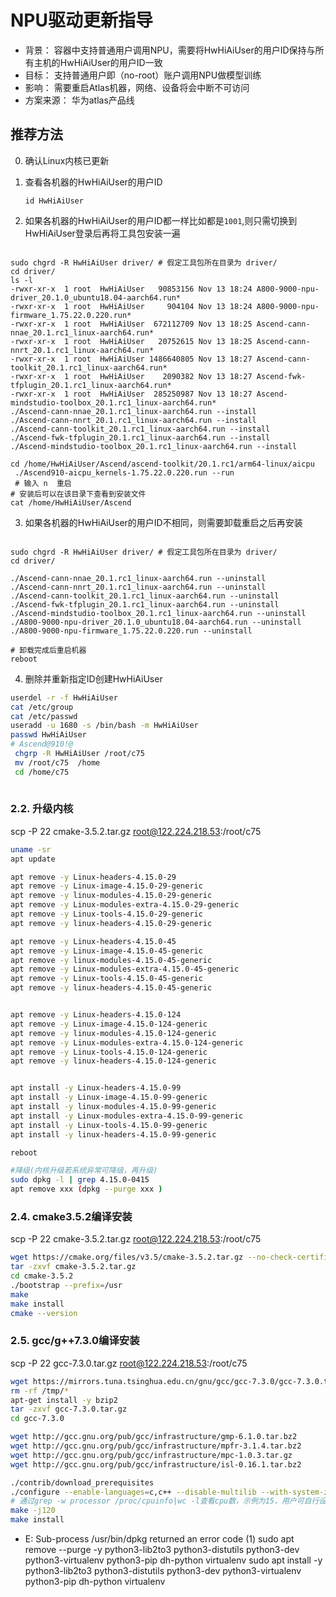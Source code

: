 NPU驱动更新指导
===========================================================================

* 背景： 容器中支持普通用户调用NPU，需要将HwHiAiUser的用户ID保持与所有主机的HwHiAiUser的用户ID一致
* 目标： 支持普通用户即（no-root）账户调用NPU做模型训练
* 影响： 需要重启Atlas机器，网络、设备将会中断不可访问
* 方案来源： 华为atlas产品线

推荐方法
---------------------------------------------------------------------------
0. 确认Linux内核已更新

1. 查看各机器的HwHiAiUser的用户ID

   `id HwHiAiUser `

2. 如果各机器的HwHiAiUser的用户ID都一样比如都是`1001`,则只需切换到HwHiAiUser登录后再将工具包安装一遍

```

sudo chgrd -R HwHiAiUser driver/ # 假定工具包所在目录为 driver/
cd driver/
ls -l 
-rwxr-xr-x  1 root  HwHiAiUser   90853156 Nov 13 18:24 A800-9000-npu-driver_20.1.0_ubuntu18.04-aarch64.run*
-rwxr-xr-x  1 root  HwHiAiUser     904104 Nov 13 18:24 A800-9000-npu-firmware_1.75.22.0.220.run*
-rwxr-xr-x  1 root  HwHiAiUser  672112709 Nov 13 18:25 Ascend-cann-nnae_20.1.rc1_linux-aarch64.run*
-rwxr-xr-x  1 root  HwHiAiUser   20752615 Nov 13 18:25 Ascend-cann-nnrt_20.1.rc1_linux-aarch64.run*
-rwxr-xr-x  1 root  HwHiAiUser 1486640805 Nov 13 18:27 Ascend-cann-toolkit_20.1.rc1_linux-aarch64.run*
-rwxr-xr-x  1 root  HwHiAiUser    2090382 Nov 13 18:27 Ascend-fwk-tfplugin_20.1.rc1_linux-aarch64.run*
-rwxr-xr-x  1 root  HwHiAiUser  285250987 Nov 13 18:27 Ascend-mindstudio-toolbox_20.1.rc1_linux-aarch64.run*
./Ascend-cann-nnae_20.1.rc1_linux-aarch64.run --install 
./Ascend-cann-nnrt_20.1.rc1_linux-aarch64.run --install 
./Ascend-cann-toolkit_20.1.rc1_linux-aarch64.run --install 
./Ascend-fwk-tfplugin_20.1.rc1_linux-aarch64.run --install 
./Ascend-mindstudio-toolbox_20.1.rc1_linux-aarch64.run --install 

cd /home/HwHiAiUser/Ascend/ascend-toolkit/20.1.rc1/arm64-linux/aicpu
 ./Ascend910-aicpu_kernels-1.75.22.0.220.run --run 
 # 输入 n  重启
# 安装后可以在该目录下查看到安装文件
cat /home/HwHiAiUser/Ascend

```

3. 如果各机器的HwHiAiUser的用户ID不相同，则需要卸载重启之后再安装
```

sudo chgrd -R HwHiAiUser driver/ # 假定工具包所在目录为 driver/
cd driver/

./Ascend-cann-nnae_20.1.rc1_linux-aarch64.run --uninstall 
./Ascend-cann-nnrt_20.1.rc1_linux-aarch64.run --uninstall 
./Ascend-cann-toolkit_20.1.rc1_linux-aarch64.run --uninstall 
./Ascend-fwk-tfplugin_20.1.rc1_linux-aarch64.run --uninstall 
./Ascend-mindstudio-toolbox_20.1.rc1_linux-aarch64.run --uninstall 
./A800-9000-npu-driver_20.1.0_ubuntu18.04-aarch64.run --uninstall 
./A800-9000-npu-firmware_1.75.22.0.220.run --uninstall

# 卸载完成后重启机器
reboot

```
4. 删除并重新指定ID创建HwHiAiUser


```bash
userdel -r -f HwHiAiUser
cat /etc/group
cat /etc/passwd
useradd -u 1680 -s /bin/bash -m HwHiAiUser 
passwd HwHiAiUser 
# Ascend@910!@
 chgrp -R HwHiAiUser /root/c75
 mv /root/c75  /home
 cd /home/c75
  
```


### 2.2. 升级内核
scp -P 22 cmake-3.5.2.tar.gz root@122.224.218.53:/root/c75

```bash
uname -sr
apt update

apt remove -y Linux-headers-4.15.0-29
apt remove -y Linux-image-4.15.0-29-generic  
apt remove -y linux-modules-4.15.0-29-generic 
apt remove -y Linux-modules-extra-4.15.0-29-generic  
apt remove -y Linux-tools-4.15.0-29-generic  
apt remove -y linux-headers-4.15.0-29-generic

apt remove -y Linux-headers-4.15.0-45
apt remove -y Linux-image-4.15.0-45-generic  
apt remove -y linux-modules-4.15.0-45-generic 
apt remove -y Linux-modules-extra-4.15.0-45-generic  
apt remove -y Linux-tools-4.15.0-45-generic  
apt remove -y linux-headers-4.15.0-45-generic


apt remove -y Linux-headers-4.15.0-124
apt remove -y Linux-image-4.15.0-124-generic  
apt remove -y linux-modules-4.15.0-124-generic 
apt remove -y Linux-modules-extra-4.15.0-124-generic  
apt remove -y Linux-tools-4.15.0-124-generic  
apt remove -y linux-headers-4.15.0-124-generic


apt install -y Linux-headers-4.15.0-99 
apt install -y Linux-image-4.15.0-99-generic 
apt install -y linux-modules-4.15.0-99-generic 
apt install -y Linux-modules-extra-4.15.0-99-generic 
apt install -y Linux-tools-4.15.0-99-generic
apt install -y linux-headers-4.15.0-99-generic

reboot

#降级(内核升级若系统异常可降级，再升级)
sudo dpkg -l | grep 4.15.0-0415
apt remove xxx (dpkg --purge xxx )
```

### 2.4. cmake3.5.2编译安装
scp -P 22 cmake-3.5.2.tar.gz root@122.224.218.53:/root/c75


```bash
wget https://cmake.org/files/v3.5/cmake-3.5.2.tar.gz --no-check-certificate
tar -zxvf cmake-3.5.2.tar.gz
cd cmake-3.5.2
./bootstrap --prefix=/usr
make
make install
cmake --version
```

### 2.5. gcc/g++7.3.0编译安装

scp -P 22 gcc-7.3.0.tar.gz root@122.224.218.53:/root/c75

```bash
wget https://mirrors.tuna.tsinghua.edu.cn/gnu/gcc/gcc-7.3.0/gcc-7.3.0.tar.gz
rm -rf /tmp/*
apt-get install -y bzip2
tar -zxvf gcc-7.3.0.tar.gz
cd gcc-7.3.0

wget http://gcc.gnu.org/pub/gcc/infrastructure/gmp-6.1.0.tar.bz2
wget http://gcc.gnu.org/pub/gcc/infrastructure/mpfr-3.1.4.tar.bz2
wget http://gcc.gnu.org/pub/gcc/infrastructure/mpc-1.0.3.tar.gz
wget http://gcc.gnu.org/pub/gcc/infrastructure/isl-0.16.1.tar.bz2

./contrib/download_prerequisites
./configure --enable-languages=c,c++ --disable-multilib --with-system-zlib --prefix=/usr/local/gcc7.3.0
# 通过grep -w processor /proc/cpuinfo|wc -l查看cpu数，示例为15，用户可自行设置相应参数。
make -j120 
make install 
```

* E: Sub-process /usr/bin/dpkg returned an error code (1)
sudo  apt remove --purge -y python3-lib2to3  python3-distutils  python3-dev  python3-virtualenv  python3-pip  dh-python  virtualenv
sudo  apt install  -y python3-lib2to3  python3-distutils  python3-dev  python3-virtualenv  python3-pip  dh-python  virtualenv